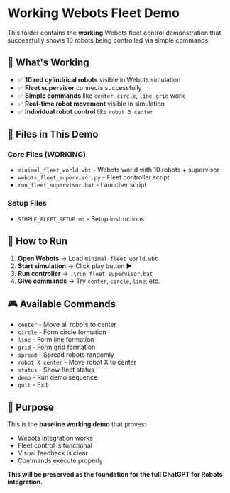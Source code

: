 # Working Webots Fleet Demo

This folder contains the **working** Webots fleet control demonstration that successfully shows 10 robots being controlled via simple commands.

## 🎯 What's Working

- ✅ **10 red cylindrical robots** visible in Webots simulation
- ✅ **Fleet supervisor** connects successfully 
- ✅ **Simple commands** like `center`, `circle`, `line`, `grid` work
- ✅ **Real-time robot movement** visible in simulation
- ✅ **Individual robot control** like `robot 3 center`

## 📁 Files in This Demo

### **Core Files (WORKING)**
- `minimal_fleet_world.wbt` - Webots world with 10 robots + supervisor
- `webots_fleet_supervisor.py` - Fleet controller script
- `run_fleet_supervisor.bat` - Launcher script

### **Setup Files**
- `SIMPLE_FLEET_SETUP.md` - Setup instructions

## 🚀 How to Run

1. **Open Webots** → Load `minimal_fleet_world.wbt`
2. **Start simulation** → Click play button ▶️
3. **Run controller** → `.\run_fleet_supervisor.bat`
4. **Give commands** → Try `center`, `circle`, `line`, etc.

## 🎮 Available Commands

- `center` - Move all robots to center
- `circle` - Form circle formation
- `line` - Form line formation  
- `grid` - Form grid formation
- `spread` - Spread robots randomly
- `robot X center` - Move robot X to center
- `status` - Show fleet status
- `demo` - Run demo sequence
- `quit` - Exit

## 🎯 Purpose

This is the **baseline working demo** that proves:
- Webots integration works
- Fleet control is functional
- Visual feedback is clear
- Commands execute properly

**This will be preserved as the foundation for the full ChatGPT for Robots integration.**